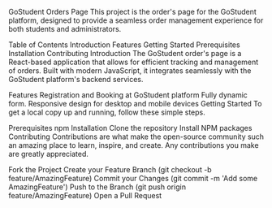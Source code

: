 GoStudent Orders Page
This project is the order's page for the GoStudent platform, designed to provide a seamless order management experience for both students and administrators.

Table of Contents
Introduction
Features
Getting Started
Prerequisites
Installation
Contributing
Introduction
The GoStudent order's page is a React-based application that allows for efficient tracking and management of orders. Built with modern JavaScript, it integrates seamlessly with the GoStudent platform's backend services.

Features
Registration and Booking at GoStudent platform
Fully dynamic form.
Responsive design for desktop and mobile devices
Getting Started
To get a local copy up and running, follow these simple steps.

Prerequisites
npm
Installation
Clone the repository
Install NPM packages
Contributing
Contributions are what make the open-source community such an amazing place to learn, inspire, and create. Any contributions you make are greatly appreciated.

Fork the Project
Create your Feature Branch (git checkout -b feature/AmazingFeature)
Commit your Changes (git commit -m 'Add some AmazingFeature')
Push to the Branch (git push origin feature/AmazingFeature)
Open a Pull Request
